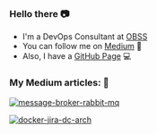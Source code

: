 ### Hello there :camera:
- I'm a DevOps Consultant at [OBSS](https://obss.com.tr/en)  </br>
- You can follow me on [Medium](https://yagizkucukkambak.medium.com) :page_with_curl: </br>
- Also, I have a [GitHub Page](https://yagizkambak.github.io) :computer:

### My Medium articles: :page_with_curl:

<a target="_blank" href="https://github-readme-medium-recent-article.vercel.app/medium/@yagizkucukkambak/0"><img src="https://github-readme-medium-recent-article.vercel.app/medium/@yagizkucukkambak/0" alt="message-broker-rabbit-mq"> 

<a target="_blank" href="https://github-readme-medium-recent-article.vercel.app/medium/@yagizkucukkambak/1"><img src="https://github-readme-medium-recent-article.vercel.app/medium/@yagizkucukkambak/1" alt="docker-jira-dc-arch">


<!--
**yagizkambak/yagizkambak** is a ✨ _special_ ✨ repository because its `README.md` (this file) appears on your GitHub profile.

Here are some ideas to get you started:

- 🔭 I’m currently working on ...
- 🌱 I’m currently learning ...
- 👯 I’m looking to collaborate on ...
- 🤔 I’m looking for help with ...
- 💬 Ask me about ...
- 📫 How to reach me: ...
- 😄 Pronouns: ...
- ⚡ Fun fact: ...
-->
